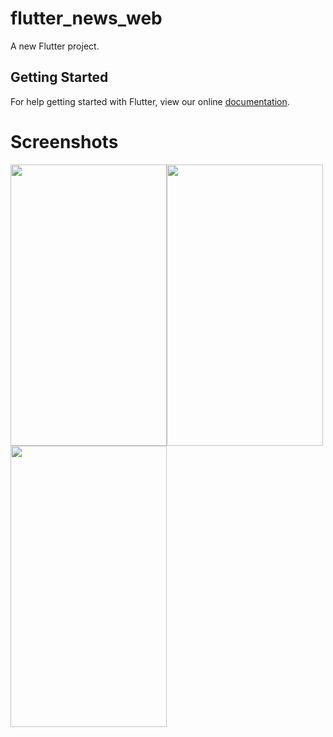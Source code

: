 # flutter_news_web

A new Flutter project.

## Getting Started

For help getting started with Flutter, view our online
[documentation](https://flutter.io/).


# Screenshots

<img src="https://raw.githubusercontent.com/ashishrawat2911/Flutter-NewsWeb/master/screenshots/device-2018-12-05-220930.png" height=450 width=250><img src="https://raw.githubusercontent.com/ashishrawat2911/Flutter-NewsWeb/master/screenshots/device-2018-12-05-220954.png" height=450 width=250><img src="https://raw.githubusercontent.com/ashishrawat2911/Flutter-NewsWeb/master/screenshots/device-2018-12-05-221016.png" height=450 width=250>
